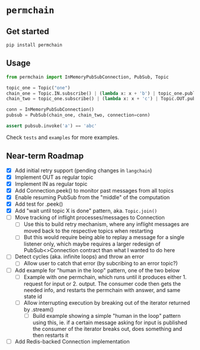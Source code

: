 # `permchain`

## Get started

`pip install permchain`

## Usage

```python
from permchain import InMemoryPubSubConnection, PubSub, Topic

topic_one = Topic("one")
chain_one = Topic.IN.subscribe() | (lambda x: x + 'b') | topic_one.publish()
chain_two = topic_one.subscribe() | (lambda x: x + 'c') | Topic.OUT.publish()

conn = InMemoryPubSubConnection()
pubsub = PubSub(chain_one, chain_two, connection=conn)

assert pubsub.invoke('a') == 'abc'
```

Check `tests` and `examples` for more examples.

## Near-term Roadmap

- [x] Add initial retry support (pending changes in `langchain`)
- [x] Implement OUT as regular topic
- [x] Implement IN as regular topic
- [x] Add Connection.peek() to monitor past messages from all topics
- [x] Enable resuming PubSub from the "middle" of the computation
- [x] Add test for .peek()
- [x] Add "wait until topic X is done" pattern, aka. `Topic.join()`
- [ ] Move tracking of inflight processes/messages to Connection
  - [ ] Use this to build retry mechanism, where any inflight messages are moved back to the respective topics when restarting
  - [ ] But this would require being able to replay a message for a single listener only, which maybe requires a larger redesign of PubSub<>Connection contract than what I wanted to do here
- [ ] Detect cycles (aka. infinite loops) and throw an error
  - [ ] Allow user to catch that error (by subcribing to an error topic?)
- [ ] Add example for "human in the loop" pattern, one of the two below
  - [ ] Example with one permchain, which runs until it produces either 1. request for input or 2. output. The consumer code then gets the needed info, and restarts the permchain with answer, and same state id
  - [ ] Allow interrupting execution by breaking out of the iterator returned by .stream()
    - [ ] Build example showing a simple "human in the loop" pattern using this, ie. if a certain message asking for input is published the consumer of the iterator breaks out, does something and then restarts it
- [ ] Add Redis-backed Connection implementation
